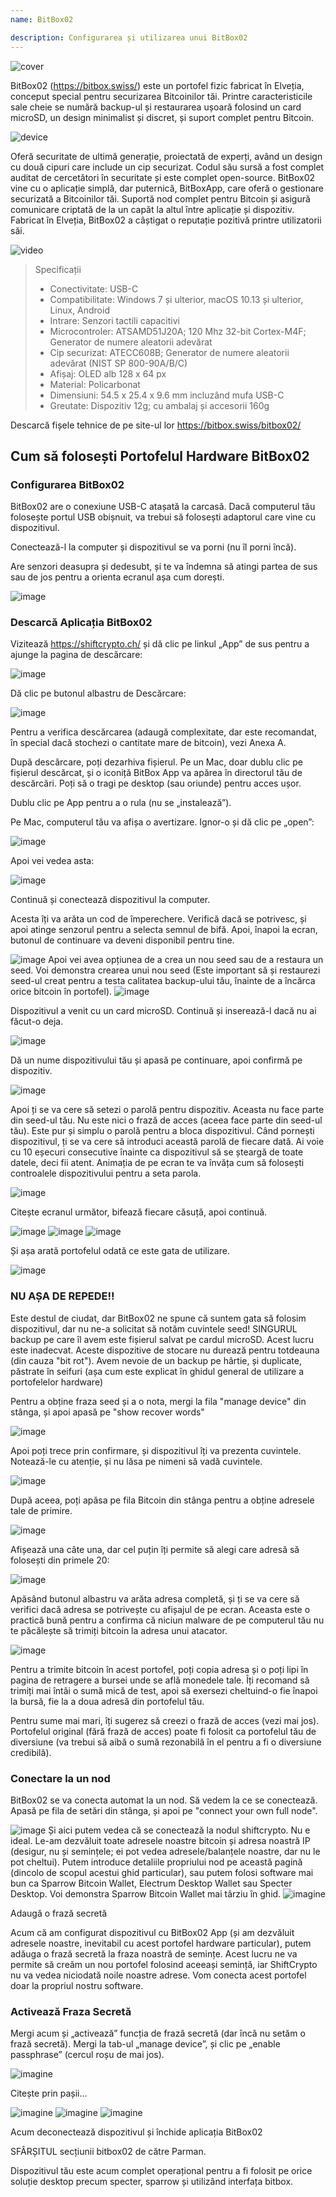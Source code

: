 ```yaml
---
name: BitBox02

description: Configurarea și utilizarea unui BitBox02
---
```


![cover](assets/cover.webp)

BitBox02 (https://bitbox.swiss/) este un portofel fizic fabricat în Elveția, conceput special pentru securizarea Bitcoinilor tăi. Printre caracteristicile sale cheie se numără backup-ul și restaurarea ușoară folosind un card microSD, un design minimalist și discret, și suport complet pentru Bitcoin.

![device](assets/1.webp)

Oferă securitate de ultimă generație, proiectată de experți, având un design cu două cipuri care include un cip securizat. Codul său sursă a fost complet auditat de cercetători în securitate și este complet open-source. BitBox02 vine cu o aplicație simplă, dar puternică, BitBoxApp, care oferă o gestionare securizată a Bitcoinilor tăi. Suportă nod complet pentru Bitcoin și asigură comunicare criptată de la un capăt la altul între aplicație și dispozitiv. Fabricat în Elveția, BitBox02 a câștigat o reputație pozitivă printre utilizatorii săi.

![video](https://youtu.be/sB4b2PbYaj0)

> Specificații
>
> - Conectivitate: USB-C
> - Compatibilitate: Windows 7 și ulterior, macOS 10.13 și ulterior, Linux, Android
> - Intrare: Senzori tactili capacitivi
> - Microcontroler: ATSAMD51J20A; 120 Mhz 32-bit Cortex-M4F; Generator de numere aleatorii adevărat
> - Cip securizat: ATECC608B; Generator de numere aleatorii adevărat (NIST SP 800-90A/B/C)
> - Afișaj: OLED alb 128 x 64 px
> - Material: Policarbonat
> - Dimensiuni: 54.5 x 25.4 x 9.6 mm incluzând mufa USB-C
> - Greutate: Dispozitiv 12g; cu ambalaj și accesorii 160g

Descarcă fișele tehnice de pe site-ul lor https://bitbox.swiss/bitbox02/

## Cum să folosești Portofelul Hardware BitBox02

### Configurarea BitBox02

BitBox02 are o conexiune USB-C atașată la carcasă. Dacă computerul tău folosește portul USB obișnuit, va trebui să folosești adaptorul care vine cu dispozitivul.

Conectează-l la computer și dispozitivul se va porni (nu îl porni încă).

Are senzori deasupra și dedesubt, și te va îndemna să atingi partea de sus sau de jos pentru a orienta ecranul așa cum dorești.

![image](assets/2.webp)

### Descarcă Aplicația BitBox02

Vizitează https://shiftcrypto.ch/ și dă clic pe linkul „App” de sus pentru a ajunge la pagina de descărcare:

![image](assets/3.webp)

Dă clic pe butonul albastru de Descărcare:

![image](assets/4.webp)

Pentru a verifica descărcarea (adaugă complexitate, dar este recomandat, în special dacă stochezi o cantitate mare de bitcoin), vezi Anexa A.

După descărcare, poți dezarhiva fișierul. Pe un Mac, doar dublu clic pe fișierul descărcat, și o iconiță BitBox App va apărea în directorul tău de descărcări. Poți să o tragi pe desktop (sau oriunde) pentru acces ușor.

Dublu clic pe App pentru a o rula (nu se „instalează”).

Pe Mac, computerul tău va afișa o avertizare. Ignor-o și dă clic pe „open”:

![image](assets/5.webp)

Apoi vei vedea asta:

![image](assets/6.webp)

Continuă și conectează dispozitivul la computer.

Acesta îți va arăta un cod de împerechere. Verifică dacă se potrivesc, și apoi atinge senzorul pentru a selecta semnul de bifă. Apoi, înapoi la ecran, butonul de continuare va deveni disponibil pentru tine.

![image](assets/7.webp)
Apoi vei avea opțiunea de a crea un nou seed sau de a restaura un seed. Voi demonstra crearea unui nou seed (Este important să și restaurezi seed-ul creat pentru a testa calitatea backup-ului tău, înainte de a încărca orice bitcoin în portofel).
![image](assets/8.webp)

Dispozitivul a venit cu un card microSD. Continuă și inserează-l dacă nu ai făcut-o deja.

![image](assets/9.webp)

Dă un nume dispozitivului tău și apasă pe continuare, apoi confirmă pe dispozitiv.

![image](assets/10.webp)

Apoi ți se va cere să setezi o parolă pentru dispozitiv. Aceasta nu face parte din seed-ul tău. Nu este nici o frază de acces (aceea face parte din seed-ul tău). Este pur și simplu o parolă pentru a bloca dispozitivul. Când pornești dispozitivul, ți se va cere să introduci această parolă de fiecare dată. Ai voie cu 10 eșecuri consecutive înainte ca dispozitivul să se șteargă de toate datele, deci fii atent. Animația de pe ecran te va învăța cum să folosești controalele dispozitivului pentru a seta parola.

![image](assets/11.webp)

Citește ecranul următor, bifează fiecare căsuță, apoi continuă.

![image](assets/12.webp)
![image](assets/13.webp)
![image](assets/14.webp)

Și așa arată portofelul odată ce este gata de utilizare.

![image](assets/15.webp)

### NU AȘA DE REPEDE!!

Este destul de ciudat, dar BitBox02 ne spune că suntem gata să folosim dispozitivul, dar nu ne-a solicitat să notăm cuvintele seed! SINGURUL backup pe care îl avem este fișierul salvat pe cardul microSD. Acest lucru este inadecvat. Aceste dispozitive de stocare nu durează pentru totdeauna (din cauza "bit rot"). Avem nevoie de un backup pe hârtie, și duplicate, păstrate în seifuri (așa cum este explicat în ghidul general de utilizare a portofelelor hardware)

Pentru a obține fraza seed și a o nota, mergi la fila "manage device" din stânga, și apoi apasă pe "show recover words"

![image](assets/16.webp)

Apoi poți trece prin confirmare, și dispozitivul îți va prezenta cuvintele. Notează-le cu atenție, și nu lăsa pe nimeni să vadă cuvintele.

![image](assets/17.webp)

După aceea, poți apăsa pe fila Bitcoin din stânga pentru a obține adresele tale de primire.

![image](assets/18.webp)

Afișează una câte una, dar cel puțin îți permite să alegi care adresă să folosești din primele 20:

![image](assets/19.webp)

Apăsând butonul albastru va arăta adresa completă, și ți se va cere să verifici dacă adresa se potrivește cu afișajul de pe ecran. Aceasta este o practică bună pentru a confirma că niciun malware de pe computerul tău nu te păcălește să trimiți bitcoin la adresa unui atacator.

![image](assets/20.webp)

Pentru a trimite bitcoin în acest portofel, poți copia adresa și o poți lipi în pagina de retragere a bursei unde se află monedele tale. Îți recomand să trimiți mai întâi o sumă mică de test, apoi să exersezi cheltuind-o fie înapoi la bursă, fie la a doua adresă din portofelul tău.

Pentru sume mai mari, îți sugerez să creezi o frază de acces (vezi mai jos). Portofelul original (fără frază de acces) poate fi folosit ca portofelul tău de diversiune (va trebui să aibă o sumă rezonabilă în el pentru a fi o diversiune credibilă).

### Conectare la un nod

BitBox02 se va conecta automat la un nod. Să vedem la ce se conectează. Apasă pe fila de setări din stânga, și apoi pe "connect your own full node".

![image](assets/21.webp)
Și aici putem vedea că se conectează la nodul shiftcrypto. Nu e ideal. Le-am dezvăluit toate adresele noastre bitcoin și adresa noastră IP (desigur, nu și semințele; ei pot vedea adresele/balanțele noastre, dar nu le pot cheltui). Putem introduce detaliile propriului nod pe această pagină (dincolo de scopul acestui ghid particular), sau putem folosi software mai bun ca Sparrow Bitcoin Wallet, Electrum Desktop Wallet sau Specter Desktop. Voi demonstra Sparrow Bitcoin Wallet mai târziu în ghid.
![imagine](assets/22.webp)

Adaugă o frază secretă

Acum că am configurat dispozitivul cu BitBox02 App (și am dezvăluit adresele noastre, inevitabil cu acest portofel hardware particular), putem adăuga o frază secretă la fraza noastră de semințe. Acest lucru ne va permite să creăm un nou portofel folosind aceeași semință, iar ShiftCrypto nu va vedea niciodată noile noastre adrese. Vom conecta acest portofel doar la propriul nostru software.

### Activează Fraza Secretă

Mergi acum și „activează” funcția de frază secretă (dar încă nu setăm o frază secretă). Mergi la tab-ul „manage device”, și clic pe „enable passphrase” (cercul roșu de mai jos).

![imagine](assets/23.webp)

Citește prin pașii...

![imagine](assets/24.webp)
![imagine](assets/25.webp)
![imagine](assets/26.webp)

Acum deconectează dispozitivul și închide aplicația BitBox02

SFÂRȘITUL secțiunii bitbox02 de către Parman.

Dispozitivul tău este acum complet operațional pentru a fi folosit pe orice soluție desktop precum specter, sparrow și utilizând interfața bitbox.